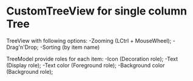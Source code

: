 # CustomTreeView for single column Tree
TreeView with following options:
-Zooming (LCtrl + MouseWheel);
-Drag'n'Drop;
-Sorting (by item name)

TreeModel provide roles for each item:
-Icon (Decoration role);
-Text (Display role);
-Text color (Foreground role);
-Background color (Background role);

